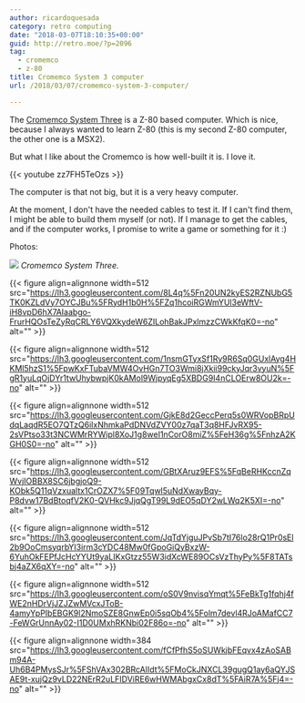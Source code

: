 ```yaml
---
author: ricardoquesada
category: retro computing
date: "2018-03-07T18:10:35+00:00"
guid: http://retro.moe/?p=2096
tag:
  - cromemco
  - z-80
title: Cromemco System 3 computer
url: /2018/03/07/cromemco-system-3-computer/

---
```

The [Cromemco System Three](http://oldcomputers.net/cromemco-system-three.html) is a Z-80 based computer.
Which is nice, because I always wanted to learn Z-80 (this is my second Z-80 computer, the other one is a MSX2).

But what I like about the Cromemco is how well-built it is.
I love it.

{{< youtube zz7FH5TeOzs >}}

The computer is that not big, but it is a very heavy computer.

At the moment, I don't have the needed cables to test it.
If I can't find them, I might be able to build them myself (or not).
If I manage to get the cables, and if the computer works, I promise to write a game or something for it :)

Photos:

![](https://lh3.googleusercontent.com/ToCVTmPWKraaXmwmit-SNKqto8lDcMRKRWlokP2tLbtjcGTsbqJSCn2N-b4av1zbKlNDGxYXTMa4C1K7QieSfFSpSOjQuwL637VmHFXbzPp8Ev-4mdtYiLL3XswApLEAfXlZVgKx8mI=-no)
*Cromemco System Three.*

{{< figure align=alignnone width=512 src="https://lh3.googleusercontent.com/8L4q%5Fn20UN2kyES2RZNUbG5TK0KZLdVy7OYCJBu%5FRydH1b0H%5FZq1hcoiRGWmYUl3eWftV-iH8vpD6hX7AIaabgo-FrurHQOsTeZyRqCRLY6VQXkydeW6ZILohBakJPxlmzzCWkKfqK0=-no" alt="" >}}

{{< figure align=alignnone width=512 src="https://lh3.googleusercontent.com/1nsmGTyxSf1Ry9R6Sq0GUxlAyg4HKMl5hzS1%5FpwKxFTubaVMW4OvHGn7TO3Wmi8jXkii99ckyJqr3vyuN%5FgR1yuLqOjDYr1twUhybwpjK0kAMol9WjpyqEg5XBDG9I4nCLOErw8OU2k=-no" alt="" >}}

{{< figure align=alignnone width=512 src="https://lh3.googleusercontent.com/GjkE8d2GeccPerq5s0WRVopBRpUdqLaqdR5EO7QTzQ6ilxNhmkaPdDNVdZVY00z7qaT3q8HFJvRX95-2sVPtso33t3NCWMrRYWipl8XoJ1g8weI1nCorO8miZ%5FeH36g%5FnhzA2KGH0S0=-no" alt="" >}}

{{< figure align=alignnone width=512 src="https://lh3.googleusercontent.com/GBtXAruz9EFS%5FqBeRHKccnZqWvjIOBBX8SC6jbgjoQ9-KObk5Q11qVzxualtx1CrOZX7%5F09Tqwl5uNdXwayBqy-P8dvw17BdBtoqfV2K0-QVHkc9JjqQgT99L9dEO5qDY2wLWq2K5XI=-no" alt="" >}}

{{< figure align=alignnone width=512 src="https://lh3.googleusercontent.com/JqTdYjguJPvSb7tI76lo28rQ1Pr0sEl2b9OoCmsyqrbYI3irm3cYDC48Mw0fGpoGiQyBxzW-6YuhOkFEPfJcHcYYUt9yaLIKxGtzz55W3idXcWE89OCsVzThyPy%5F8TATsbj4aZX6qXY=-no" alt="" >}}

{{< figure align=alignnone width=512 src="https://lh3.googleusercontent.com/oS0V9nvisqYmqt%5FeBkTg1fqhj4fWE2nHDrVjJZJZwMVcxJToB-4amyYpPIbEBGK9l2NmoSZE8GnwEp0i5sqOb4%5Folm7devl4RJoAMafCC7-FeWGrUnnAy02-I1D0UMxhRKNbi02F86o=-no" alt="" >}}

{{< figure align=alignnone width=384 src="https://lh3.googleusercontent.com/fCfPfhS5oSUWkjbFEqvx4zAoSABm94A-Uh6B4PMysSJr%5FShVAx302BRcAlIdt%5FMoCkJNXCL39gugQ1ay6aQYJSAE9t-xujQz9vLD22NErR2uLFIDViRE6wHWMAbgxCx8dT%5FAiR7A%5Fj4=-no" alt="" >}}
